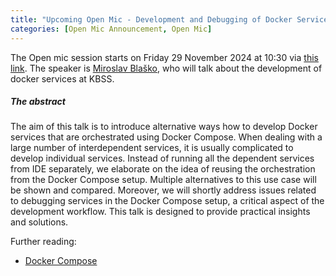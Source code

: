 ```yaml
---
title: "Upcoming Open Mic - Development and Debugging of Docker Services"
categories: [Open Mic Announcement, Open Mic]
---
```



The Open mic session starts on Friday 29 November 2024 at 10:30 via [this link](https://meet.jit.si/open-mic-kbss). The speaker is [Miroslav Blaško](https://kbss.felk.cvut.cz/web/team#miroslav-blaško), who will talk about the development of docker services at KBSS.

##### The abstract

The aim of this talk is to introduce alternative ways how to develop Docker services that are orchestrated using Docker Compose. When dealing with a large number of interdependent services, it is usually complicated to develop individual services. Instead of running all the dependent services from IDE separately, we elaborate on the idea of reusing the orchestration from the Docker Compose setup. Multiple alternatives to this use case will be shown and compared. Moreover, we will shortly address issues related to debugging services in the Docker Compose setup, a critical aspect of the development workflow. This talk is designed to provide practical insights and solutions.

Further reading:
* [Docker Compose](https://docs.docker.com/compose/)

